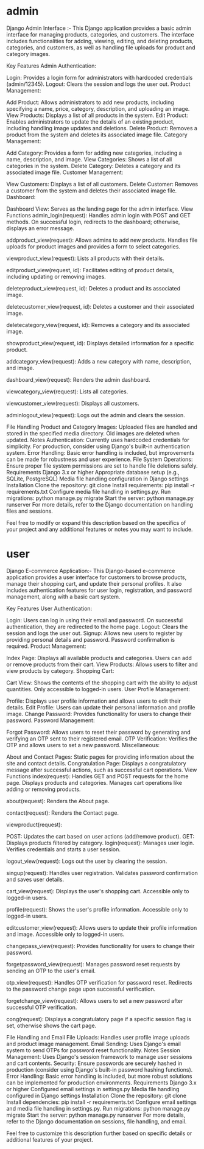 # admin 
Django Admin Interface :-
This Django application provides a basic admin interface for managing products, categories, and customers. The interface includes functionalities for adding, viewing, editing, and deleting products, categories, and customers, as well as handling file uploads for product and category images.

Key Features
Admin Authentication:

Login: Provides a login form for administrators with hardcoded credentials (admin/12345).
Logout: Clears the session and logs the user out.
Product Management:

Add Product: Allows administrators to add new products, including specifying a name, price, category, description, and uploading an image.
View Products: Displays a list of all products in the system.
Edit Product: Enables administrators to update the details of an existing product, including handling image updates and deletions.
Delete Product: Removes a product from the system and deletes its associated image file.
Category Management:

Add Category: Provides a form for adding new categories, including a name, description, and image.
View Categories: Shows a list of all categories in the system.
Delete Category: Deletes a category and its associated image file.
Customer Management:

View Customers: Displays a list of all customers.
Delete Customer: Removes a customer from the system and deletes their associated image file.
Dashboard:

Dashboard View: Serves as the landing page for the admin interface.
View Functions
admin_login(request): Handles admin login with POST and GET methods. On successful login, redirects to the dashboard; otherwise, displays an error message.

addproduct_view(request): Allows admins to add new products. Handles file uploads for product images and provides a form to select categories.

viewproduct_view(request): Lists all products with their details.

editproduct_view(request, id): Facilitates editing of product details, including updating or removing images.

deleteproduct_view(request, id): Deletes a product and its associated image.

deletecustomer_view(request, id): Deletes a customer and their associated image.

deletecategory_view(request, id): Removes a category and its associated image.

showproduct_view(request, id): Displays detailed information for a specific product.

addcategory_view(request): Adds a new category with name, description, and image.

dashboard_view(request): Renders the admin dashboard.

viewcategory_view(request): Lists all categories.

viewcustomer_view(request): Displays all customers.

adminlogout_view(request): Logs out the admin and clears the session.

File Handling
Product and Category Images: Uploaded files are handled and stored in the specified media directory. Old images are deleted when updated.
Notes
Authentication: Currently uses hardcoded credentials for simplicity. For production, consider using Django's built-in authentication system.
Error Handling: Basic error handling is included, but improvements can be made for robustness and user experience.
File System Operations: Ensure proper file system permissions are set to handle file deletions safely.
Requirements
Django 3.x or higher
Appropriate database setup (e.g., SQLite, PostgreSQL)
Media file handling configuration in Django settings
Installation
Clone the repository: git clone <repository-url>
Install requirements: pip install -r requirements.txt
Configure media file handling in settings.py.
Run migrations: python manage.py migrate
Start the server: python manage.py runserver
For more details, refer to the Django documentation on handling files and sessions.

Feel free to modify or expand this description based on the specifics of your project and any additional features or notes you may want to include.
# user
Django E-commerce Application:-
This Django-based e-commerce application provides a user interface for customers to browse products, manage their shopping cart, and update their personal profiles. It also includes authentication features for user login, registration, and password management, along with a basic cart system.

Key Features
User Authentication:

Login: Users can log in using their email and password. On successful authentication, they are redirected to the home page.
Logout: Clears the session and logs the user out.
Signup: Allows new users to register by providing personal details and password. Password confirmation is required.
Product Management:

Index Page: Displays all available products and categories. Users can add or remove products from their cart.
View Products: Allows users to filter and view products by category.
Shopping Cart:

Cart View: Shows the contents of the shopping cart with the ability to adjust quantities. Only accessible to logged-in users.
User Profile Management:

Profile: Displays user profile information and allows users to edit their details.
Edit Profile: Users can update their personal information and profile image.
Change Password: Provides functionality for users to change their password.
Password Management:

Forgot Password: Allows users to reset their password by generating and verifying an OTP sent to their registered email.
OTP Verification: Verifies the OTP and allows users to set a new password.
Miscellaneous:

About and Contact Pages: Static pages for providing information about the site and contact details.
Congratulation Page: Displays a congratulatory message after successful actions, such as successful cart operations.
View Functions
index(request): Handles GET and POST requests for the home page. Displays products and categories. Manages cart operations like adding or removing products.

about(request): Renders the About page.

contact(request): Renders the Contact page.

viewproduct(request):

POST: Updates the cart based on user actions (add/remove product).
GET: Displays products filtered by category.
login(request): Manages user login. Verifies credentials and starts a user session.

logout_view(request): Logs out the user by clearing the session.

singup(request): Handles user registration. Validates password confirmation and saves user details.

cart_view(request): Displays the user's shopping cart. Accessible only to logged-in users.

profile(request): Shows the user's profile information. Accessible only to logged-in users.

editcustomer_view(request): Allows users to update their profile information and image. Accessible only to logged-in users.

changepass_view(request): Provides functionality for users to change their password.

forgetpassword_view(request): Manages password reset requests by sending an OTP to the user's email.

otp_view(request): Handles OTP verification for password reset. Redirects to the password change page upon successful verification.

forgetchange_view(request): Allows users to set a new password after successful OTP verification.

cong(request): Displays a congratulatory page if a specific session flag is set, otherwise shows the cart page.

File Handling and Email
File Uploads: Handles user profile image uploads and product image management.
Email Sending: Uses Django's email system to send OTPs for password reset functionality.
Notes
Session Management: Uses Django's session framework to manage user sessions and cart contents.
Security: Ensure passwords are securely hashed in production (consider using Django's built-in password hashing functions).
Error Handling: Basic error handling is included, but more robust solutions can be implemented for production environments.
Requirements
Django 3.x or higher
Configured email settings in settings.py
Media file handling configured in Django settings
Installation
Clone the repository: git clone <repository-url>
Install dependencies: pip install -r requirements.txt
Configure email settings and media file handling in settings.py.
Run migrations: python manage.py migrate
Start the server: python manage.py runserver
For more details, refer to the Django documentation on sessions, file handling, and email.

Feel free to customize this description further based on specific details or additional features of your project.
